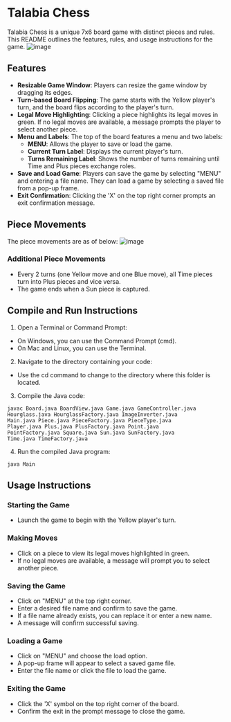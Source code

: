 # Talabia Chess
Talabia Chess is a unique 7x6 board game with distinct pieces and rules. This README outlines the features, rules, and usage instructions for the game.
![image](https://github.com/ChannKK/talabia-game-chess/assets/91399951/6f519cf0-47ca-48d2-a363-83873bb822f3)

## Features
- **Resizable Game Window**: Players can resize the game window by dragging its edges.
- **Turn-based Board Flipping**: The game starts with the Yellow player's turn, and the board flips according to the player's turn.
- **Legal Move Highlighting**: Clicking a piece highlights its legal moves in green. If no legal moves are available, a message prompts the player to select another piece.
- **Menu and Labels**: The top of the board features a menu and two labels:
  - **MENU**: Allows the player to save or load the game.
  - **Current Turn Label**: Displays the current player's turn.
  - **Turns Remaining Label**: Shows the number of turns remaining until Time and Plus pieces exchange roles.
- **Save and Load Game**: Players can save the game by selecting "MENU" and entering a file name. They can load a game by selecting a saved file from a pop-up frame.
- **Exit Confirmation**: Clicking the 'X' on the top right corner prompts an exit confirmation message.

## Piece Movements
The piece movements are as of below:
![image](https://github.com/ChannKK/talabia-game-chess/assets/91399951/bd6f40a0-67ab-426a-9641-4d1bb26b0158)
 
### Additional Piece Movements
  - Every 2 turns (one Yellow move and one Blue move), all Time pieces turn into Plus pieces and vice versa.
  - The game ends when a Sun piece is captured.

## Compile and Run Instructions
1. Open a Terminal or Command Prompt:
  - On Windows, you can use the Command Prompt (cmd).
  - On Mac and Linux, you can use the Terminal.
2. Navigate to the directory containing your code:
  - Use the cd command to change to the directory where this folder is located.
3. Compile the Java code:
```
javac Board.java BoardView.java Game.java GameController.java
Hourglass.java HourglassFactory.java ImageInverter.java
Main.java Piece.java PieceFactory.java PieceType.java
Player.java Plus.java PlusFactory.java Point.java
PointFactory.java Square.java Sun.java SunFactory.java
Time.java TimeFactory.java
```
4. Run the compiled Java program:
```
java Main
```

## Usage Instructions
### Starting the Game
- Launch the game to begin with the Yellow player's turn.

### Making Moves
- Click on a piece to view its legal moves highlighted in green. 
- If no legal moves are available, a message will prompt you to select another piece.

### Saving the Game
- Click on "MENU" at the top right corner.
- Enter a desired file name and confirm to save the game.
- If a file name already exists, you can replace it or enter a new name.
- A message will confirm successful saving.

### Loading a Game
- Click on "MENU" and choose the load option.
- A pop-up frame will appear to select a saved game file.
- Enter the file name or click the file to load the game.

### Exiting the Game
- Click the 'X' symbol on the top right corner of the board.
- Confirm the exit in the prompt message to close the game.



